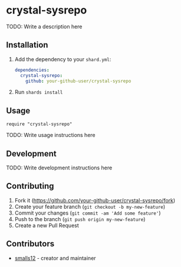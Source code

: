 # crystal-sysrepo

TODO: Write a description here

## Installation

1. Add the dependency to your `shard.yml`:

   ```yaml
   dependencies:
     crystal-sysrepo:
       github: your-github-user/crystal-sysrepo
   ```

2. Run `shards install`

## Usage

```crystal
require "crystal-sysrepo"
```

TODO: Write usage instructions here

## Development

TODO: Write development instructions here

## Contributing

1. Fork it (<https://github.com/your-github-user/crystal-sysrepo/fork>)
2. Create your feature branch (`git checkout -b my-new-feature`)
3. Commit your changes (`git commit -am 'Add some feature'`)
4. Push to the branch (`git push origin my-new-feature`)
5. Create a new Pull Request

## Contributors

- [smalls12](https://github.com/your-github-user) - creator and maintainer
